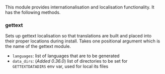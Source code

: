 This module provides internationalisation and localisation functionality. It has the following methods.

### gettext

Sets up gettext localisation so that translations are built and placed into their proper locations during install. Takes one positional argument which is the name of the gettext module.

* `languages`: list of languages that are to be generated
* `data_dirs`: (*Added 0.36.0*) list of directories to be set for `GETTEXTDATADIRS` env var, used for local its files

